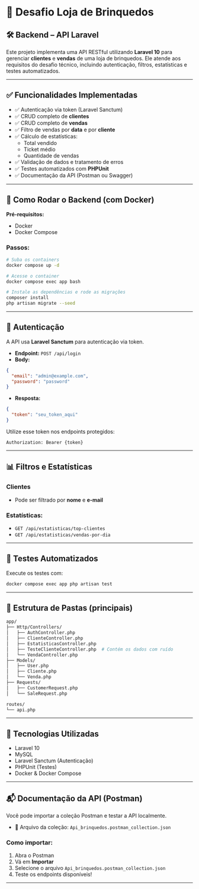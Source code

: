 # 🎯 Desafio Loja de Brinquedos

## 🛠️ Backend – API Laravel

Este projeto implementa uma API RESTful utilizando **Laravel 10** para gerenciar **clientes** e **vendas** de uma loja de brinquedos. Ele atende aos requisitos do desafio técnico, incluindo autenticação, filtros, estatísticas e testes automatizados.

---

## ✅ Funcionalidades Implementadas

- ✅ Autenticação via token (Laravel Sanctum)  
- ✅ CRUD completo de **clientes**  
- ✅ CRUD completo de **vendas**  
- ✅ Filtro de vendas por **data** e por **cliente**  
- ✅ Cálculo de estatísticas:
  - Total vendido  
  - Ticket médio  
  - Quantidade de vendas  
- ✅ Validação de dados e tratamento de erros  
- ✅ Testes automatizados com **PHPUnit**  
- ✅ Documentação da API (Postman ou Swagger)

---

## 🐳 Como Rodar o Backend (com Docker)

**Pré-requisitos:**  
- Docker  
- Docker Compose  

### Passos:

```bash
# Suba os containers
docker compose up -d

# Acesse o container
docker compose exec app bash

# Instale as dependências e rode as migrações
composer install
php artisan migrate --seed
```

---

## 🔐 Autenticação

A API usa **Laravel Sanctum** para autenticação via token.

- **Endpoint:** `POST /api/login`  
- **Body:**
```json
{
  "email": "admin@example.com",
  "password": "password"
}
```

- **Resposta:**
```json
{
  "token": "seu_token_aqui"
}
```

Utilize esse token nos endpoints protegidos:
```
Authorization: Bearer {token}
```

---

## 📊 Filtros e Estatísticas

### Clientes
- Pode ser filtrado por **nome** e **e-mail**

### Estatísticas:
- `GET /api/estatisticas/top-clientes`  
- `GET /api/estatisticas/vendas-por-dia`

---

## 🧪 Testes Automatizados

Execute os testes com:

```bash
docker compose exec app php artisan test
```

---

## 📁 Estrutura de Pastas (principais)

```bash
app/
├── Http/Controllers/
│   ├── AuthController.php
│   ├── ClienteController.php
│   ├── EstatisticasController.php
│   ├── TesteClienteController.php  # Contém os dados com ruído
│   └── VendaController.php
├── Models/
│   ├── User.php
│   ├── Cliente.php
│   └── Venda.php
├── Requests/
│   ├── CustomerRequest.php
│   └── SaleRequest.php

routes/
└── api.php
```

---

## 🧰 Tecnologias Utilizadas

- Laravel 10  
- MySQL  
- Laravel Sanctum (Autenticação)  
- PHPUnit (Testes)  
- Docker & Docker Compose  

---

## 📬 Documentação da API (Postman)

Você pode importar a coleção Postman e testar a API localmente.

- 📁 Arquivo da coleção: `Api_brinquedos.postman_collection.json`

### Como importar:

1. Abra o Postman  
2. Vá em **Importar**  
3. Selecione o arquivo `Api_brinquedos.postman_collection.json`  
4. Teste os endpoints disponíveis!

---